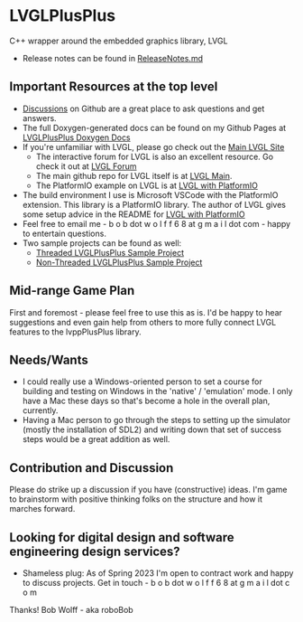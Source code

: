 # LVGLPlusPlus
C++ wrapper around the embedded graphics library, LVGL

- Release notes can be found in [ReleaseNotes.md](https://bobwolff68.github.io/LVGLPlusPlus/gh-pages/release_notes.html)

## Important Resources at the top level
- [Discussions](https://github.com/bobwolff68/LVGLPlusPlus/discussions) on Github are a great place to ask questions and get answers.
- The full Doxygen-generated docs can be found on my Github Pages at [LVGLPlusPlus Doxygen Docs](https://bobwolff68.github.io/LVGLPlusPlus)
- If you're unfamiliar with LVGL, please go check out the [Main LVGL Site](https://lvgl.io)
  - The interactive forum for LVGL is also an excellent resource. Go check it out at [LVGL Forum](https://forum.lvgl.io/)
  - The main github repo for LVGL itself is at [LVGL Main](https://github.com/lvgl/lvgl).
  - The PlatformIO example on LVGL is at [LVGL with PlatformIO](https://github.com/lvgl/lv_platformio)
- The build environment I use is Microsoft VSCode with the PlatformIO extension. This library is a PlatformIO library. The author of LVGL gives some setup advice in the README for [LVGL with PlatformIO](https://github.com/lvgl/lv_platformio)
- Feel free to email me - b o b dot w o l f f 6 8 at g m a i l dot com - happy to entertain questions.
- Two sample projects can be found as well:
  - [Threaded LVGLPlusPlus Sample Project](https://github.com/bobwolff68/LVGLPlusPlus-ThreadedSample)
  - [Non-Threaded LVGLPlusPlus Sample Project](https://github.com/bobwolff68/LVGLPlusPlus-NonThreadedSample)

## Mid-range Game Plan

First and foremost - please feel free to use this as is. I'd be happy to hear suggestions and even gain help from others to more fully connect LVGL features to the lvppPlusPlus library.

## Needs/Wants

- I could really use a Windows-oriented person to set a course for building and testing on Windows in the 'native' / 'emulation' mode. I only have a Mac these days so that's become a hole in the overall plan, currently.
- Having a Mac person to go through the steps to setting up the simulator (mostly the installation of SDL2) and writing down that set of success steps would be a great addition as well.

## Contribution and Discussion

Please do strike up a discussion if you have (constructive) ideas. I'm game to brainstorm with positive thinking folks on the structure and how it marches forward.

## Looking for digital design and software engineering design services?

- Shameless plug: As of Spring 2023 I'm open to contract work and happy to discuss projects. Get in touch - b o b dot w o l f f 6 8 at g m a i l dot c o m

Thanks!
Bob Wolff - aka roboBob
